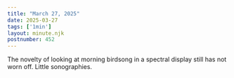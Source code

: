 ```yaml
---
title: "March 27, 2025"
date: 2025-03-27
tags: ['1min']
layout: minute.njk
postnumber: 452
---
```

The novelty of looking at morning birdsong in a spectral display still has not worn off. Little sonographies. 